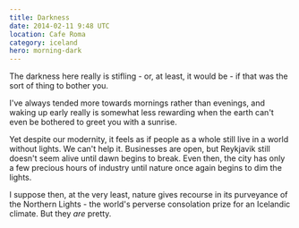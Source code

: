 ```yaml
---
title: Darkness
date: 2014-02-11 9:48 UTC
location: Cafe Roma
category: iceland
hero: morning-dark
---
```


The darkness here really is stifling - or, at least, it would be - if that was the sort of thing to bother you.

I've always tended more towards mornings rather than evenings, and waking up early really is somewhat less rewarding when the earth can't even be bothered to greet you with a sunrise.

Yet despite our modernity, it feels as if people as a whole still live in a world without lights.  We can't help it.  Businesses are open, but Reykjavik still doesn't seem alive until dawn begins to break.  Even then, the city has only a few precious hours of industry until nature once again begins to dim the lights.

I suppose then, at the very least, nature gives recourse in its purveyance of the Northern Lights - the world's perverse consolation prize for an Icelandic climate.  But they *are* pretty.
